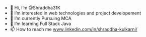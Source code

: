 - 👋 Hi, I’m @Shraddha31K
- 👀 I’m interested in web technologies and project developement
- 🌱 I’m currently Pursuing MCA 
- 💞️ I’m learning Full Stack Java
- 📫 How to reach me www.linkedin.com/in/shraddha-kulkarni/

